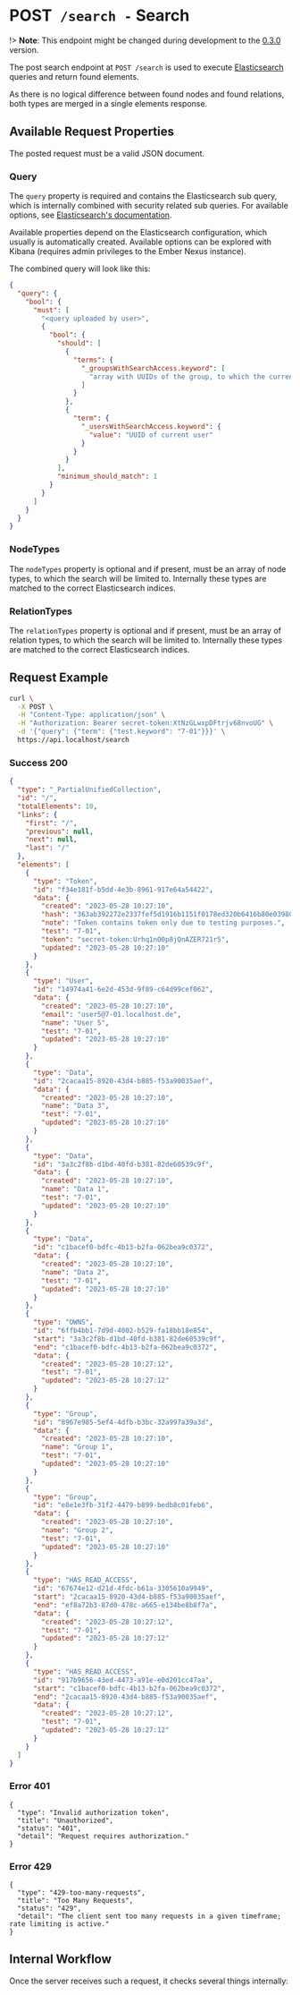 # <span class="method-post">POST</span>` /search -` Search

<!-- panels:start -->
<!-- div:left-panel -->

!> **Note**: This endpoint might be changed during development to the
[0.3.0](https://github.com/ember-nexus/api/milestone/3) version.

The post search endpoint at `POST /search` is used to execute [Elasticsearch](https://www.elastic.co/) queries and
return found elements.

As there is no logical difference between found nodes and found relations, both types are merged in a single elements
response.

## Available Request Properties

The posted request must be a valid JSON document.

### Query

The `query` property is required and contains the Elasticsearch sub query, which is internally combined with security
related sub queries. For available options, see [Elasticsearch's documentation](https://www.elastic.co/guide/en/elasticsearch/reference/current/query-dsl-match-query.html).

Available properties depend on the Elasticsearch configuration, which usually is automatically created. Available
options can be explored with Kibana (requires admin privileges to the Ember Nexus instance).

The combined query will look like this:

```json
{
  "query": {
    "bool": {
      "must": [
        "<query uploaded by user>",
        {
          "bool": {
            "should": [
              {
                "terms": {
                  "_groupsWithSearchAccess.keyword": [
                    "array with UUIDs of the group, to which the current user has access"
                  ]
                }
              },
              {
                "term": {
                  "_usersWithSearchAccess.keyword": {
                    "value": "UUID of current user"
                  }
                }
              }
            ],
            "minimum_should_match": 1
          }
        }
      ]
    }
  }
}
```

### NodeTypes

The `nodeTypes` property is optional and if present, must be an array of node types, to which the search will be limited
to. Internally these types are matched to the correct Elasticsearch indices.

### RelationTypes

The `relationTypes` property is optional and if present, must be an array of relation types, to which the search will be
limited to. Internally these types are matched to the correct Elasticsearch indices.

## Request Example

```bash
curl \
  -X POST \
  -H "Content-Type: application/json" \
  -H "Authorization: Bearer secret-token:XtNzGLwxpDFtrjv68nvoUG" \
  -d '{"query": {"term": {"test.keyword": "7-01"}}}' \
  https://api.localhost/search
```

<!-- tabs:start -->

### **Success 200**

```json
{
  "type": "_PartialUnifiedCollection",
  "id": "/",
  "totalElements": 10,
  "links": {
    "first": "/",
    "previous": null,
    "next": null,
    "last": "/"
  },
  "elements": [
    {
      "type": "Token",
      "id": "f34e181f-b5dd-4e3b-8961-917e64a54422",
      "data": {
        "created": "2023-05-28 10:27:10",
        "hash": "363ab392272e2337fef5d1916b1151f0178ed320b6416b80e039801cd1fc271e",
        "note": "Token contains token only due to testing purposes.",
        "test": "7-01",
        "token": "secret-token:Urhq1nO0p8jQnAZER721r5",
        "updated": "2023-05-28 10:27:10"
      }
    },
    {
      "type": "User",
      "id": "14974a41-6e2d-453d-9f89-c64d99cef062",
      "data": {
        "created": "2023-05-28 10:27:10",
        "email": "user5@7-01.localhost.de",
        "name": "User 5",
        "test": "7-01",
        "updated": "2023-05-28 10:27:10"
      }
    },
    {
      "type": "Data",
      "id": "2cacaa15-8920-43d4-b885-f53a90035aef",
      "data": {
        "created": "2023-05-28 10:27:10",
        "name": "Data 3",
        "test": "7-01",
        "updated": "2023-05-28 10:27:10"
      }
    },
    {
      "type": "Data",
      "id": "3a3c2f8b-d1bd-40fd-b381-82de60539c9f",
      "data": {
        "created": "2023-05-28 10:27:10",
        "name": "Data 1",
        "test": "7-01",
        "updated": "2023-05-28 10:27:10"
      }
    },
    {
      "type": "Data",
      "id": "c1bacef0-bdfc-4b13-b2fa-062bea9c0372",
      "data": {
        "created": "2023-05-28 10:27:10",
        "name": "Data 2",
        "test": "7-01",
        "updated": "2023-05-28 10:27:10"
      }
    },
    {
      "type": "OWNS",
      "id": "6ffb4bb1-7d9d-4002-b529-fa18bb18e854",
      "start": "3a3c2f8b-d1bd-40fd-b381-82de60539c9f",
      "end": "c1bacef0-bdfc-4b13-b2fa-062bea9c0372",
      "data": {
        "created": "2023-05-28 10:27:12",
        "test": "7-01",
        "updated": "2023-05-28 10:27:12"
      }
    },
    {
      "type": "Group",
      "id": "8967e985-5ef4-4dfb-b3bc-32a997a39a3d",
      "data": {
        "created": "2023-05-28 10:27:10",
        "name": "Group 1",
        "test": "7-01",
        "updated": "2023-05-28 10:27:10"
      }
    },
    {
      "type": "Group",
      "id": "e8e1e3fb-31f2-4479-b899-bedb8c01feb6",
      "data": {
        "created": "2023-05-28 10:27:10",
        "name": "Group 2",
        "test": "7-01",
        "updated": "2023-05-28 10:27:10"
      }
    },
    {
      "type": "HAS_READ_ACCESS",
      "id": "67674e12-d21d-4fdc-b61a-3305610a9949",
      "start": "2cacaa15-8920-43d4-b885-f53a90035aef",
      "end": "ef8a72b3-87d0-478c-a665-e134be8b8f7a",
      "data": {
        "created": "2023-05-28 10:27:12",
        "test": "7-01",
        "updated": "2023-05-28 10:27:12"
      }
    },
    {
      "type": "HAS_READ_ACCESS",
      "id": "917b9656-43ed-4473-a91e-e0d201cc47aa",
      "start": "c1bacef0-bdfc-4b13-b2fa-062bea9c0372",
      "end": "2cacaa15-8920-43d4-b885-f53a90035aef",
      "data": {
        "created": "2023-05-28 10:27:12",
        "test": "7-01",
        "updated": "2023-05-28 10:27:12"
      }
    }
  ]
}
```

### **Error 401**

```problem+json
{
  "type": "Invalid authorization token",
  "title": "Unauthorized",
  "status": "401",
  "detail": "Request requires authorization."
}
```

### **Error 429**

```problem+json
{
  "type": "429-too-many-requests",
  "title": "Too Many Requests",
  "status": "429",
  "detail": "The client sent too many requests in a given timeframe; rate limiting is active."
}
```

<!-- tabs:end -->

<!-- div:right-panel -->

## Internal Workflow

Once the server receives such a request, it checks several things internally:

<div id="graph-container-1" class="graph-container" style="height:1000px"></div>

<!-- panels:end -->

<script>
G6.registerEdge('polyline-edge', {
  draw(cfg, group) {
    const { startPoint, endPoint } = cfg;
    const hgap = Math.abs(endPoint.x - startPoint.x);

    const path = [
      ['M', startPoint.x, startPoint.y],
      [
        'C',
        startPoint.x + hgap / 4,
        startPoint.y,
        endPoint.x - hgap / 2,
        endPoint.y,
        endPoint.x,
        endPoint.y,
      ],
    ];
    const shape = group.addShape('path', {
      attrs: {
        stroke: '#AAB7C4',
        path,
      },
      name: 'path-shape',
    });
    const midPoint = {
      x: (startPoint.x + endPoint.x) / 2,
      y: (startPoint.y + endPoint.y) / 2,
    };
    const label = group.addShape('text', {
      attrs: {
        text: cfg.label + '###########',
        x: midPoint.x,
        y: midPoint.y,
        textAlign: 'center',
        textBaseline: 'middle',
        fill: '#000',
        fontSize: 14,
      },
      name: 'label-shape',
    });
    return shape;
  },
});
renderWorkflow(document.getElementById('graph-container-1'), {
  nodes: [
    { id: 'init', ...workflowStart, label: 'server receives POST-request' },
    { id: 'checkToken', ...workflowDecision, label: 'does request contain token?' },
    { id: 'noTokenAction', ...workflowStep, label: "use default anonymous\nuser for auth" },
    { id: 'checkTokenValidity', ...workflowDecision, label: 'is token valid?' },
    { id: 'checkRateLimit', ...workflowDecision, label: "does request exceed\nrate limit?" },
    { id: 'loadUserGroups', ...workflowStep, label: 'load user groups' },
    { id: 'combineSearchQueries', ...workflowStep, label: "combine user search query\nwith security restricted queries" },
    { id: 'loadElementData', ...workflowStep, label: 'Load element data' },
    { id: 'error401', ...workflowEndError, label: "return 401" },
    { id: 'error404', ...workflowEndError, label: 'return 404' },
    { id: 'error429', ...workflowEndError, label: 'return 429' },
    { id: 'success200', ...workflowEndSuccess , label: "return 200"},
  ],
  edges: [
    { source: 'init', target: 'checkToken', label: '' },
    { source: 'checkToken', target: 'checkTokenValidity', label: 'yes' },
    { source: 'checkToken', target: 'noTokenAction', label: 'no' },
    { source: 'checkTokenValidity', target: 'checkRateLimit', label: 'yes' },
    { source: 'checkTokenValidity', target: 'error401', label: 'no' },
    { source: 'checkRateLimit', target: 'loadUserGroups', label: 'no' },
    { source: 'checkRateLimit', target: 'error429', label: 'yes' },
    { source: 'loadUserGroups', target: 'combineSearchQueries', label: '' },
    { source: 'combineSearchQueries', target: 'loadElementData', label: '' },
    { source: 'loadElementData', target: 'success200' },
    { source: 'checkElementAccess', target: 'error404', label: 'no' },
    { source: 'noTokenAction', target: 'checkRateLimit', label: '', type2: 'polyline-edge' }
  ],
}, 'TB');
</script>
